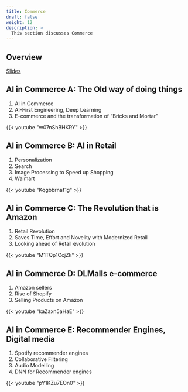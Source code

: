 ```yaml
---
title: Commerce
draft: false
weight: 12
description: >
  This section discusses Commerce
---
```


## Overview

[Slides](https://docs.google.com/presentation/d/1mAcwVUutv8n8-i5Yjc0wFSlJcwDG4DWaB-wMgdmOFVs/edit?usp=sharing)

## AI in Commerce A: The Old way of doing things

  1. AI in Commerce
  2. AI-First Engineering, Deep Learning
  3. E-commerce and the transformation of “Bricks and Mortar”

{{< youtube "w07nShBHKRY" >}}

## AI in Commerce B: AI in Retail

  1. Personalization
  2. Search 
  3. Image Processing to Speed up Shopping
  4. Walmart

{{< youtube "Kqgbbrnaf1g" >}}

## AI in Commerce C: The Revolution that is Amazon

  1. Retail Revolution
  2. Saves Time, Effort and Novelity with Modernized Retail
  3. Looking ahead of Retail evolution  

{{< youtube "M1TQp1CcjZk" >}}

## AI in Commerce D: DLMalls e-commerce
  
  1. Amazon sellers
  2. Rise of Shopify 
  3. Selling Products on Amazon

{{< youtube "kaZaxn5aHaE" >}}

## AI in Commerce E: Recommender Engines, Digital media
  
  1. Spotify recommender engines
  2. Collaborative Filtering
  3. Audio Modelling
  4. DNN for Recommender engines 

{{< youtube "pY1KZu7EOn0" >}}
